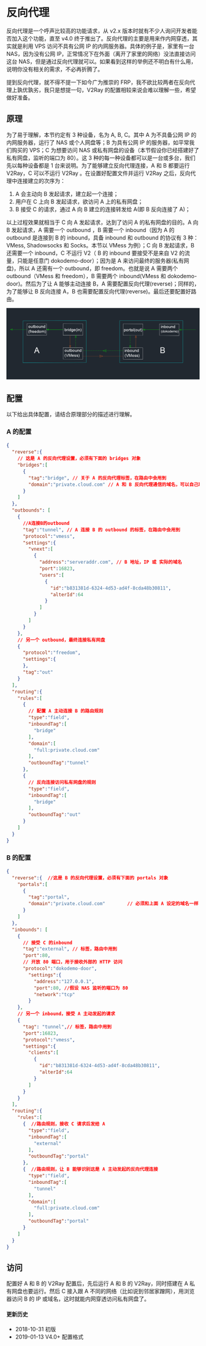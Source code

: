 # 反向代理

反向代理是一个呼声比较高的功能请求，从 v2.x 版本时就有不少人询问开发者能否加入这个功能，直至 v4.0 终于推出了。反向代理的主要是用来作内网穿透，其实就是利用 VPS 访问不具有公网 IP 的内网服务器。具体的例子是，家里有一台 NAS，因为没有公网 IP，正常情况下在外面（离开了家里的网络）没法直接访问这台 NAS，但是通过反向代理就可以。如果看到这样的举例还不明白有什么用，说明你没有相关的需求，不必再折腾了。

提到反向代理，就不得不提一下如今广为推崇的 FRP，我不欲比较两者在反向代理上孰优孰劣，我只是想提一句，V2Ray 的配置相较来说会难以理解一些，希望做好准备。

## 原理

为了易于理解，本节约定有 3 种设备，名为 A, B, C。其中 A 为不具备公网 IP 的内网服务器，运行了 NAS 或个人网盘等；B 为具有公网 IP 的服务器，如平常我们购买的 VPS；C 为想要访问 NAS 或私有网盘的设备（本节假设你已经搭建好了私有网盘，监听的端口为 80）。这 3 种的每一种设备都可以是一台或多台，我们先以每种设备都是 1 台来说明。为了能够建立反向代理连接，A 和 B 都要运行 V2Ray，C 可以不运行 V2Ray 。在设置好配置文件并运行 V2Ray 之后，反向代理中连接建立的次序为：


1. A 会主动向 B 发起请求，建立起一个连接；
1. 用户在 C 上向 B 发起请求，欲访问 A 上的私有网盘；
1. B 接受 C 的请求，通过 A 向 B 建立的连接转发给 A(即 B 反向连接了 A)；

以上过程效果就相当于 C 向 A 发起请求，达到了访问 A 的私有网盘的目的。A 向 B 发起请求，A 需要一个 outbound ，B 需要一个 inbound（因为 A 的 outbound 是连接到 B 的 inbound，具备 inbound 和 outbound 的协议有 3 种：VMess, Shadowsocks 和 Socks。本节以 VMess 为例）；C 向 B 发起请求，B 还需要一个 inbound，C 不运行 V2（ B 的 inbound 要接受不是来自 V2 的流量，只能是任意门 dokodemo-door）；因为是 A 来访问最终的服务器(私有网盘)，所以 A 还需有一个 outbound，即 freedom。也就是说 A 需要两个 outbound（VMess 和 freedom），B 需要两个 inbound(VMess 和 dokodemo-door)。然后为了让 A 能够主动连接 B，A 需要配置反向代理(reverse)；同样的，为了能够让 B 反向连接 A，B 也需要配置反向代理(reverse)。最后还要配置好路由。

![](../resource/images/block_of_reverse-doko.png)

## 配置

以下给出具体配置，请结合原理部分的描述进行理解。

### A 的配置

```json
{  
  "reverse":{ 
    // 这是 A 的反向代理设置，必须有下面的 bridges 对象
    "bridges":[  
      {  
        "tag":"bridge", // 关于 A 的反向代理标签，在路由中会用到
        "domain":"private.cloud.com" // A 和 B 反向代理通信的域名，可以自己取一个，可以不是自己购买的域名，但必须跟下面 B 中的 reverse 配置的域名一致
      }
    ]
  },
  "outbounds": [
    {  
      //A连接B的outbound  
      "tag":"tunnel", // A 连接 B 的 outbound 的标签，在路由中会用到
      "protocol":"vmess",
      "settings":{  
        "vnext":[  
          {  
            "address":"serveraddr.com", // B 地址，IP 或 实际的域名
            "port":16823,
            "users":[  
              {  
                "id":"b831381d-6324-4d53-ad4f-8cda48b30811",
                "alterId":64
              }
            ]
          }
        ]
      }
    },
    // 另一个 outbound，最终连接私有网盘    
    {  
      "protocol":"freedom",
      "settings":{  
      },
      "tag":"out"
    }    
  ],
  "routing":{   
    "rules":[  
      {  
        // 配置 A 主动连接 B 的路由规则
        "type":"field",
        "inboundTag":[  
          "bridge"
        ],
        "domain":[  
          "full:private.cloud.com"
        ],
        "outboundTag":"tunnel"
      },
      {  
        // 反向连接访问私有网盘的规则
        "type":"field",
        "inboundTag":[  
          "bridge"
        ],
        "outboundTag":"out"
      }
    ]
  }
}
```

### B 的配置

```json
{  
  "reverse":{  //这是 B 的反向代理设置，必须有下面的 portals 对象
    "portals":[  
      {  
        "tag":"portal",
        "domain":"private.cloud.com"        // 必须和上面 A 设定的域名一样
      }
    ]
  },
  "inbounds": [
    {  
      // 接受 C 的inbound
      "tag":"external", // 标签，路由中用到
      "port":80,
      // 开放 80 端口，用于接收外部的 HTTP 访问 
      "protocol":"dokodemo-door",
        "settings":{  
          "address":"127.0.0.1",
          "port":80, //假设 NAS 监听的端口为 80
          "network":"tcp"
        }
    },
    // 另一个 inbound，接受 A 主动发起的请求  
    {  
      "tag": "tunnel",// 标签，路由中用到
      "port":16823,
      "protocol":"vmess",
      "settings":{  
        "clients":[  
          {  
            "id":"b831381d-6324-4d53-ad4f-8cda48b30811",
            "alterId":64
          }
        ]
      }
    }
  ],
  "routing":{  
    "rules":[  
      {  //路由规则，接收 C 请求后发给 A
        "type":"field",
        "inboundTag":[  
          "external"
        ],
        "outboundTag":"portal"
      },
      {  //路由规则，让 B 能够识别这是 A 主动发起的反向代理连接
        "type":"field",
        "inboundTag":[  
          "tunnel"
        ],
        "domain":[  
          "full:private.cloud.com"
        ],
        "outboundTag":"portal"
      }
    ]
  }
}
```

## 访问

配置好 A 和 B 的 V2Ray 配置后，先后运行 A 和 B 的 V2Ray，同时搭建在 A 私有网盘也要运行。然后 C 接入跟 A 不同的网络（比如说到邻居家蹭网），用浏览器访问 B 的 IP 或域名，这时就能内网穿透访问私有网盘了。


#### 更新历史

- 2018-10-31 初版
- 2019-01-13 V4.0+ 配置格式

